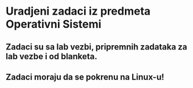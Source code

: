 # Uradjeni zadaci iz predmeta Operativni Sistemi

## Zadaci su sa lab vezbi, pripremnih zadataka za lab vezbe i od blanketa.

## Zadaci moraju da se pokrenu na Linux-u!
